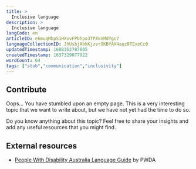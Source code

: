 ```yaml
---
title: >
  Inclusive language
description: >
  Inclusive language
langCode: en
articleID: e6muqMbpS1HXvvFPbhpo3TPXkVMdYgc7
languageCollectionID: JhUsbjAbkKjzvr9KBYAX4auz8TExeCc0
updatedTimestamp: 1688352787605
createdTimestamp: 1637329077922
wordCount: 64
tags: ["stub","communication","inclusivity"]
---
```


## **Contribute**

Oops… You have stumbled upon an empty page. This is a very interesting topic that we want to write about, but we have not yet had the time to do so.

Do you know anything about this topic? Feel free to share your insights and add any useful resources that you might find.

## **External resources**

-   [People With Disability Australia Language Guide](https://commonslibrary.org/people-with-disability-australia-pwda-language-guide/?utm_source=activisthandbook.org) by PWDA